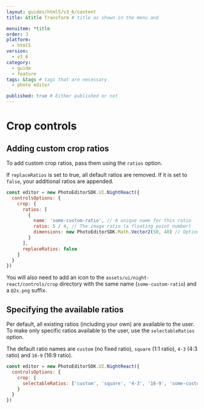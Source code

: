 ```yaml
---
layout: guides/html5/v3_6/content
title: &title Transform # title as shown in the menu and 

menuitem: *title
order: 3
platform:
  - html5
version:
  - v3_6
category: 
  - guide
  - feature
tags: &tags # tags that are necessary
  - photo editor 

published: true # Either published or not 
---
```


# Crop controls

## Adding custom crop ratios

To add custom crop ratios, pass them using the `ratios` option.

If `replaceRatios` is set to true, all default ratios are removed. If it is set to `false`,
your additional ratios are appended.

```js
const editor = new PhotoEditorSDK.UI.NightReact({
  controlsOptions: {
    crop: {
      ratios: [
        {
          name: 'some-custom-ratio', // A unique name for this ratio
          ratio: 5 / 4, // The image ratio (a floating point number)
          dimensions: new PhotoEditorSDK.Math.Vector2(50, 40) // Optional fixed dimensions
        }
      ],
      replaceRatios: false
    }
  }
})
```

You will also need to add an icon to the `assets/ui/night-react/controls/crop` directory with
the same name (`some-custom-ratio`) and a `@2x.png` suffix.


## Specifying the available ratios

Per default, all existing ratios (including your own) are available to the user. To make only
specific ratios available to the user, use the `selectableRatios` option.

The default ratio names are `custom` (no fixed ratio), `square` (1:1 ratio), `4-3`
(4:3 ratio) and `16-9` (16:9 ratio).

```js
const editor = new PhotoEditorSDK.UI.NightReact({
  controlsOptions: {
    crop: {
      selectableRatios: ['custom', 'square', '4-3', '16-9', 'some-custom-ratio']
    }
  }
})
```
